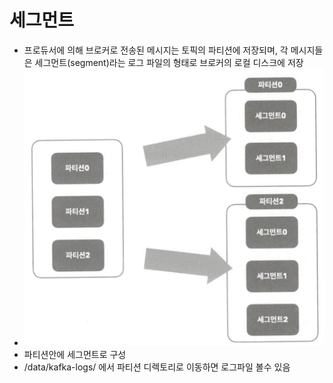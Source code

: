 # 세그먼트 
* 프로듀서에 의해 브로커로 전송된 메시지는 토픽의 파티션에 저장되며, 각 메시지들은 세그먼트(segment)라는 로그 파일의 형태로 브로커의 로컬 디스크에 저장
* ![](../이미지/kafka_세그먼트.png)
* 파티션안에 세그먼트로 구성 
* /data/kafka-logs/ 에서 파티션 디렉토리로 이동하면 로그파일 볼수 있음 

